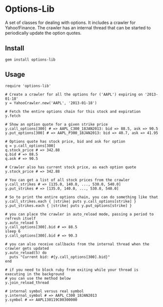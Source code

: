 # Options-Lib

A set of classes for dealing with options. It includes a crawler for Yahoo!Finance. The crawler has an internal
thread that can be started to periodically update the option quotes.

## Install

	gem install options-lib
	
## Usage

	require 'options-lib'
	
	# Create a crawler for all the options for ('AAPL') expiring on '2013-01-18'
	y = YahooCrawler.new('AAPL', '2013-01-18')
	
	# Fetch the entire options chain for this stock and expiration
	y.fetch
	
	# Show an option quote for a given strike price
	y.call_options[300] # => AAPL_C300_18JAN2013: bid => 88.5, ask => 90.5
	y.put_options[300] # => AAPL_P300_18JAN2013: bid => 40.7, ask => 41.95
	
	# Options quote has stock price, bid and ask for option
	q = y.call_options[300]
	q.stock_price # => 342.88
	q.bid # => 88.5
	q.ask # => 90.5
	
	# Crawler also has current stock price, as each option quote
	y.stock_price # => 342.88
	
	# You can get a list of all stock prices from the crawler
	y.call_strikes # => [135.0, 140.0, ..., 530.0, 540.0]
	y.put_strikes # => [135.0, 140.0, ..., 530.0, 540.0]
	
	# So to print the entire options chain, you can do something like that
	y.call_strikes.each { |strike| puts y.call_options[strike] }
	y.put_strikes.each { |strike| puts y.put_options[strike] }	

	# you can place the crawler in auto_reload mode, passing a period to refresh itself
	y.auto_reload 5
	y.call_options[300].bid # => 88.5
	sleep 6
	y.call_options[300].bid # => 90.3
	
	# you can also receive callbacks from the internal thread when the crawler gets updated
	y.auto_reload(5) do
	  puts "Current bid: #{y.call_options[300].bid}"
	end
	
	# if you need to block ruby from exiting while your thread is executing in the background
	# you can use the method below
	y.join_reload_thread
	
	# internal symbol versus real symbol
	y.internal_symbol # => AAPL_C300_18JAN2013
	y.symbol # => AAPL130119C00300000

	
	
	
	

